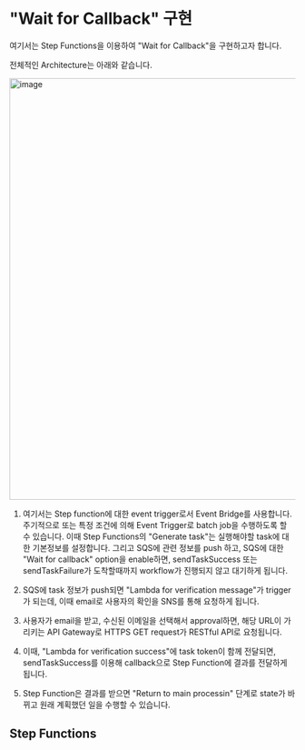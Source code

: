 # "Wait for Callback" 구현

여기서는 Step Functions을 이용하여 "Wait for Callback"을 구현하고자 합니다. 

전체적인 Architecture는 아래와 같습니다. 

<img width="742" alt="image" src="https://user-images.githubusercontent.com/52392004/175043966-6bda055d-8b18-4487-9aa3-02e76b5fa384.png">

1) 여기서는 Step function에 대한 event trigger로서 Event Bridge를 사용합니다. 주기적으로 또는 특정 조건에 의해 Event Trigger로 batch job을 수행하도록 할 수 있습니다. 이때 Step Functions의 "Generate task"는 실행해야할 task에 대한 기본정보를 설정합니다. 그리고 SQS에 관련 정보를 push 하고, SQS에 대한 "Wait for callback" option을 enable하면, sendTaskSuccess 또는 sendTaskFailure가 도착할때까지 workflow가 진행되지 않고 대기하게 됩니다. 

2) SQS에 task 정보가 push되면 "Lambda for verification message"가 trigger가 되는데, 이때 email로 사용자의 확인을 SNS를 통해 요청하게 됩니다.

3) 사용자가 email을 받고, 수신된 이메일을 선택해서 approval하면, 해당 URL이 가리키는 API Gateway로 HTTPS GET request가 RESTful API로 요청됩니다. 

4) 이때, "Lambda for verification success"에 task token이 함께 전달되면, sendTaskSuccess를 이용해 callback으로 Step Function에 결과를 전달하게 됩니다.

5) Step Function은 결과를 받으면 "Return to main processin" 단계로 state가 바뀌고 원래 계획했던 일을 수행할 수 있습니다. 


## Step Functions


